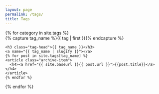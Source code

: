 ```yaml
---
layout: page
permalink: /tags/
title: Tags
---
```



<div id="archives">
{% for category in site.tags %}
  <div class="archive-group">
    {% capture tag_name %}{{ tag | first }}{% endcapture %}
    <div id="#{{ tag_name | slugify }}"></div>
    <p></p>
    
    <h3 class="tag-head">{{ tag_name }}</h3>
    <a name="{{ tag_name | slugify }}"></a>
    {% for post in site.tags[tag_name] %}
    <article class="archive-item">
      <h4><a href="{{ site.baseurl }}{{ post.url }}">{{post.title}}</a></h4>
    </article>
    {% endfor %}
  </div>
{% endfor %}
</div>
